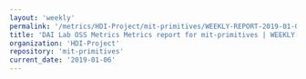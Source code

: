 ```yaml
---
layout: 'weekly'
permalink: '/metrics/HDI-Project/mit-primitives/WEEKLY-REPORT-2019-01-06'
title: 'DAI Lab OSS Metrics Metrics report for mit-primitives | WEEKLY-REPORT-2019-01-06'
organization: 'HDI-Project'
repository: 'mit-primitives'
current_date: '2019-01-06'
---
```

